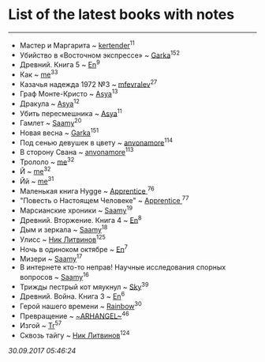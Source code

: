 # List of the latest books with notes
---

* Мастер и Маргарита ~ [kertender](users/228/228182315-vkontakte)<sup>11</sup>
* Убийство в «Восточном экспрессе» ~ [Garka](users/115/115753719718250012620-google)<sup>152</sup>
* Древний. Книга 5 ~ [En](users/333/333646551-vkontakte)<sup>9</sup>
* Как ~ [me](users/381/381417697-yandex)<sup>33</sup>
* Казачья надежда 1972 №3 ~ [mfevralev](users/140/140966150-vkontakte)<sup>27</sup>
* Граф Монте-Кристо ~ [Asya](users/111/111688198065279912162-google)<sup>13</sup>
* Дракула ~ [Asya](users/111/111688198065279912162-google)<sup>12</sup>
* Убить пересмешника ~ [Asya](users/111/111688198065279912162-google)<sup>11</sup>
* Гамлет ~ [Saamy](users/115/115226508-vkontakte)<sup>20</sup>
* Новая весна ~ [Garka](users/115/115753719718250012620-google)<sup>151</sup>
* Под сенью девушек в цвету ~ [anvonamore](users/595/5957175-vkontakte)<sup>114</sup>
* В сторону Свана ~ [anvonamore](users/595/5957175-vkontakte)<sup>113</sup>
* Трололо ~ [me](users/381/381417697-yandex)<sup>32</sup>
* Й ~ [me](users/381/381417697-yandex)<sup>32</sup>
* Йй ~ [me](users/381/381417697-yandex)<sup>31</sup>
* Маленькая книга Hygge ~ [Apprentice ](users/528/52821952-vkontakte)<sup>76</sup>
* "Повесть о Настоящем Человеке" ~ [Apprentice ](users/528/52821952-vkontakte)<sup>77</sup>
* Марсианские хроники ~ [Saamy](users/115/115226508-vkontakte)<sup>19</sup>
* Древний. Вторжение. Книга 4 ~ [En](users/333/333646551-vkontakte)<sup>8</sup>
* Дым и зеркала ~ [Saamy](users/115/115226508-vkontakte)<sup>18</sup>
* Улисс ~ [Ник Литвинов](users/241/241974816-vkontakte)<sup>125</sup>
* Ночь в одиноком октябре ~ [En](users/333/333646551-vkontakte)<sup>7</sup>
* Мизери ~ [Saamy](users/115/115226508-vkontakte)<sup>17</sup>
* В интернете кто-то неправ! Научные исследования спорных вопросов ~ [Saamy](users/115/115226508-vkontakte)<sup>16</sup>
* Трижды пестрый кот мяукнул ~ [Sky](users/118/118049897850017649660-google)<sup>39</sup>
* Древний. Война. Книга 3 ~ [En](users/333/333646551-vkontakte)<sup>6</sup>
* Герой нашего времени ~ [Rainbow](users/109/109787328219839805802-google)<sup>30</sup>
* Превращение ~ [~ARHANGEL~](users/642/64251996-vkontakte)<sup>46</sup>
* Изгой ~ [Tr](users/122/12282474-vkontakte)<sup>57</sup>
* Сквозь тайгу ~ [Ник Литвинов](users/241/241974816-vkontakte)<sup>124</sup>


_30.09.2017 05:46:24_
